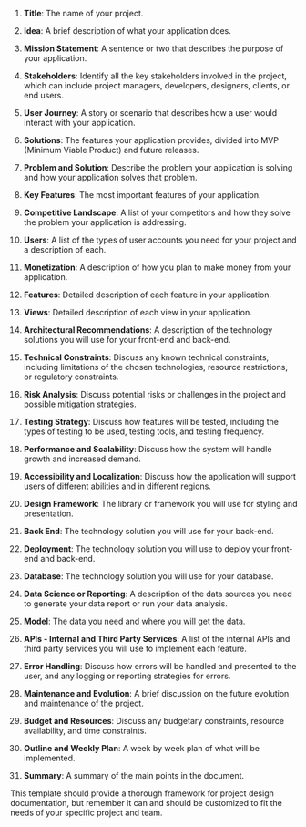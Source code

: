 
1. **Title**: The name of your project.

2. **Idea**: A brief description of what your application does.

3. **Mission Statement**: A sentence or two that describes the purpose of your application.

4. **Stakeholders**: Identify all the key stakeholders involved in the project, which can include project managers, developers, designers, clients, or end users.

5. **User Journey**: A story or scenario that describes how a user would interact with your application.

6. **Solutions**: The features your application provides, divided into MVP (Minimum Viable Product) and future releases.

7. **Problem and Solution**: Describe the problem your application is solving and how your application solves that problem.

8. **Key Features**: The most important features of your application.

9. **Competitive Landscape**: A list of your competitors and how they solve the problem your application is addressing.

10. **Users**: A list of the types of user accounts you need for your project and a description of each.

11. **Monetization**: A description of how you plan to make money from your application.

12. **Features**: Detailed description of each feature in your application.

13. **Views**: Detailed description of each view in your application.

14. **Architectural Recommendations**: A description of the technology solutions you will use for your front-end and back-end.

15. **Technical Constraints**: Discuss any known technical constraints, including limitations of the chosen technologies, resource restrictions, or regulatory constraints.

16. **Risk Analysis**: Discuss potential risks or challenges in the project and possible mitigation strategies.

17. **Testing Strategy**: Discuss how features will be tested, including the types of testing to be used, testing tools, and testing frequency.

18. **Performance and Scalability**: Discuss how the system will handle growth and increased demand.

19. **Accessibility and Localization**: Discuss how the application will support users of different abilities and in different regions.

20. **Design Framework**: The library or framework you will use for styling and presentation.

21. **Back End**: The technology solution you will use for your back-end.

22. **Deployment**: The technology solution you will use to deploy your front-end and back-end.

23. **Database**: The technology solution you will use for your database.

24. **Data Science or Reporting**: A description of the data sources you need to generate your data report or run your data analysis.

25. **Model**: The data you need and where you will get the data.

26. **APIs - Internal and Third Party Services**: A list of the internal APIs and third party services you will use to implement each feature.

27. **Error Handling**: Discuss how errors will be handled and presented to the user, and any logging or reporting strategies for errors.

28. **Maintenance and Evolution**: A brief discussion on the future evolution and maintenance of the project.

29. **Budget and Resources**: Discuss any budgetary constraints, resource availability, and time constraints.

30. **Outline and Weekly Plan**: A week by week plan of what will be implemented.

31. **Summary**: A summary of the main points in the document.

This template should provide a thorough framework for project design documentation, but remember it can and should be customized to fit the needs of your specific project and team.
